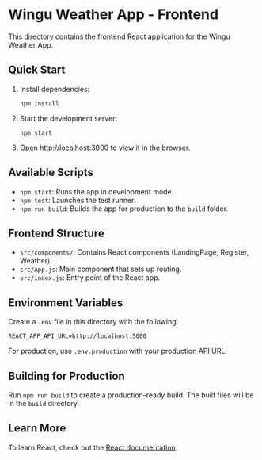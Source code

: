 # Wingu Weather App - Frontend

This directory contains the frontend React application for the Wingu Weather App.

## Quick Start

1. Install dependencies:
   ```
   npm install
   ```

2. Start the development server:
   ```
   npm start
   ```

3. Open [http://localhost:3000](http://localhost:3000) to view it in the browser.

## Available Scripts

- `npm start`: Runs the app in development mode.
- `npm test`: Launches the test runner.
- `npm run build`: Builds the app for production to the `build` folder.

## Frontend Structure

- `src/components/`: Contains React components (LandingPage, Register, Weather).
- `src/App.js`: Main component that sets up routing.
- `src/index.js`: Entry point of the React app.

## Environment Variables

Create a `.env` file in this directory with the following:

```
REACT_APP_API_URL=http://localhost:5000
```

For production, use `.env.production` with your production API URL.

## Building for Production

Run `npm run build` to create a production-ready build. The built files will be in the `build` directory.

## Learn More

To learn React, check out the [React documentation](https://reactjs.org/).
